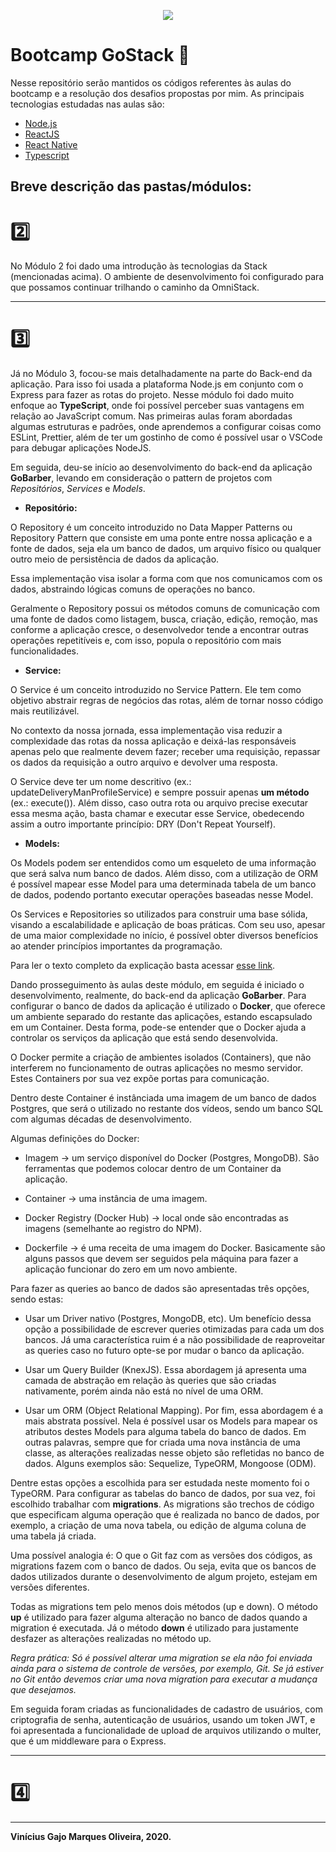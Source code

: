 <p align="center">
  <img src="https://raw.githubusercontent.com/Rocketseat/rocketseat-vscode-react-native-snippets/master/images/rocketseat_logo.png" />
</p>

# Bootcamp GoStack 🚀


Nesse repositório serão mantidos os códigos referentes às aulas do bootcamp e a resolução dos desafios propostas por mim. As principais tecnologias estudadas nas aulas são:

* <a href="https://nodejs.org/en/">Node.js</a>
* <a href="https://pt-br.reactjs.org/">ReactJS</a>
* <a href="https://reactnative.dev/">React Native</a>
* <a href="https://www.typescriptlang.org/">Typescript</a>

## Breve descrição das pastas/módulos:

# 2️⃣️

No Módulo 2 foi dado uma introdução às tecnologias da Stack (mencionadas acima). O ambiente de desenvolvimento foi configurado para que possamos continuar trilhando o caminho da OmniStack.

---

# 3️⃣️

Já no Módulo 3, focou-se mais detalhadamente na parte do Back-end da aplicação. Para isso foi usada a plataforma Node.js em conjunto com o Express para fazer as rotas do projeto. Nesse módulo foi dado muito enfoque ao **TypeScript**, onde foi possível perceber suas vantagens em relação ao JavaScript comum. Nas primeiras aulas foram abordadas algumas estruturas e padrões, onde aprendemos a configurar coisas como ESLint, Prettier, além de ter um gostinho de como é possível usar o VSCode para debugar aplicações NodeJS.

Em seguida, deu-se início ao desenvolvimento do back-end da aplicação **GoBarber**, levando em consideração o pattern de projetos com *Repositórios*, *Services* e *Models*.

* **Repositório:** 

O Repository é um conceito introduzido no Data Mapper Patterns ou Repository Pattern que consiste em uma ponte entre nossa aplicação e a fonte de dados, seja ela um banco de dados, um arquivo físico ou qualquer outro meio de persistência de dados da aplicação. 

Essa implementação visa isolar a forma com que nos comunicamos com os dados, abstraindo lógicas comuns de operações no banco.

Geralmente o Repository possui os métodos comuns de comunicação com uma fonte de dados como listagem, busca, criação, edição, remoção, mas conforme a aplicação cresce, o desenvolvedor tende a encontrar outras operações repetitíveis e, com isso, popula o repositório com mais funcionalidades.

* **Service:**

O Service é um conceito introduzido no Service Pattern. Ele tem como objetivo abstrair regras de negócios das rotas, além de tornar nosso código mais reutilizável.

No contexto da nossa jornada, essa implementação visa reduzir a complexidade das rotas da nossa aplicação e deixá-las responsáveis apenas pelo que realmente devem fazer; receber uma requisição, repassar os dados da requisição a outro arquivo e devolver uma resposta.

O Service deve ter um nome descritivo (ex.: updateDeliveryManProfileService) e sempre possuir apenas **um método** (ex.: execute()). Além disso, caso outra rota ou arquivo precise executar essa mesma ação, basta chamar e executar esse Service, obedecendo assim a outro importante princípio: DRY (Don't Repeat Yourself).

* **Models:**

Os Models podem ser entendidos como um esqueleto de uma informação que será salva num banco de dados. Além disso, com a utilização de ORM é possível mapear esse Model para uma determinada tabela de um banco de dados, podendo portanto executar operações baseadas nesse Model.

Os Services e Repositories so utilizados para construir uma base sólida, visando a escalabilidade e aplicação de boas práticas. Com seu uso, apesar de uma maior complexidade no início, é possível obter diversos benefícios ao atender princípios importantes da programação.

Para ler o texto completo da explicação basta acessar <a href="https://www.notion.so/Repository-service-e-patterns-82419cceb11c4c4fbbc055ade7fb1ac5">esse link</a>.

Dando prosseguimento às aulas deste módulo, em seguida é iniciado o desenvolvimento, realmente, do back-end da aplicação **GoBarber**. Para configurar o banco de dados da aplicação é utilizado o **Docker**, que oferece um ambiente separado do restante das aplicações, estando escapsulado em um Container. Desta forma, pode-se entender que o Docker ajuda a controlar os serviços da aplicação que está sendo desenvolvida. 

O Docker permite a criação de ambientes isolados (Containers), que não interferem no funcionamento de outras aplicações no mesmo servidor. Estes Containers por sua vez expõe portas para comunicação.

Dentro deste Container é instânciada uma imagem de um banco de dados Postgres, que será o utilizado no restante dos vídeos, sendo um banco SQL com algumas décadas de desenvolvimento.

Algumas definições do Docker:

* Imagem -> um serviço disponível do Docker (Postgres, MongoDB). São ferramentas que podemos colocar dentro de um Container da aplicação.

* Container -> uma instância de uma imagem.

* Docker Registry (Docker Hub) -> local onde são encontradas as imagens (semelhante ao registro do NPM).

* Dockerfile -> é uma receita de uma imagem do Docker. Basicamente são alguns passos que devem ser seguidos pela máquina para fazer a aplicação funcionar do zero em um novo ambiente.

Para fazer as queries ao banco de dados são apresentadas três opções, sendo estas:

* Usar um Driver nativo (Postgres, MongoDB, etc). Um benefício dessa opção  a possibilidade de escrever queries otimizadas para cada um dos bancos. Já uma característica ruim é a não possibilidade de reaproveitar as queries caso no futuro opte-se por mudar o banco da aplicação.

* Usar um Query Builder (KnexJS). Essa abordagem já apresenta uma camada de abstração em relação às queries que são criadas nativamente, porém ainda não está no nível de uma ORM.

* Usar um ORM (Object Relational Mapping). Por fim, essa abordagem é a mais abstrata possível. Nela é possível usar os Models para mapear os atributos destes Models para alguma tabela do banco de dados. Em outras palavras, sempre que for criada uma nova instância de uma classe, as alterações realizadas nesse objeto são refletidas no banco de dados. Alguns exemplos são: Sequelize, TypeORM, Mongoose (ODM).

Dentre estas opções a escolhida para ser estudada neste momento foi o TypeORM. Para configurar as tabelas do banco de dados, por sua vez, foi escolhido trabalhar com **migrations**. As migrations são trechos de código que especificam alguma operação que é realizada no banco de dados, por exemplo, a criação de uma nova tabela, ou edição de alguma coluna de uma tabela já criada.

Uma possível analogia é: O que o Git faz com as versões dos códigos, as migrations fazem com o banco de dados. Ou seja, evita que os bancos de dados utilizados durante o desenvolvimento de algum projeto, estejam em versões diferentes.

Todas as migrations tem pelo menos dois métodos (up e down). O método **up** é utilizado para fazer alguma alteração no banco de dados quando a migration é executada. Já o método **down** é utilizado para justamente desfazer as alterações realizadas no método up.

*Regra prática: Só é possível alterar uma migration se ela não foi enviada ainda para o sistema de controle de versões, por exemplo, Git. Se já estiver no Git então devemos criar uma nova migration para executar a mudança que desejamos.*

Em seguida foram criadas as funcionalidades de cadastro de usuários, com criptografia de senha, autenticação de usuários, usando um token JWT, e foi apresentada a funcionalidade de upload de arquivos utilizando o multer, que é um middleware para o Express.

---

# 4️⃣️

---

**Vinícius Gajo Marques Oliveira, 2020.**
